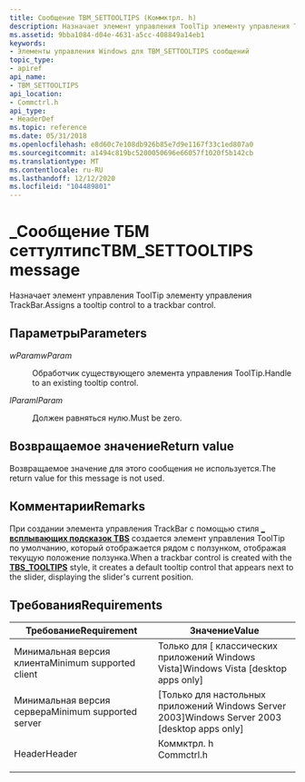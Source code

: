 ```yaml
---
title: Сообщение TBM_SETTOOLTIPS (Коммктрл. h)
description: Назначает элемент управления ToolTip элементу управления TrackBar.
ms.assetid: 9bba1084-d04e-4631-a5cc-408849a14eb1
keywords:
- Элементы управления Windows для TBM_SETTOOLTIPS сообщений
topic_type:
- apiref
api_name:
- TBM_SETTOOLTIPS
api_location:
- Commctrl.h
api_type:
- HeaderDef
ms.topic: reference
ms.date: 05/31/2018
ms.openlocfilehash: e8d60c7e108db926b85e7d9e1167f33c1ed807a0
ms.sourcegitcommit: a1494c819bc5200050696e66057f1020f5b142cb
ms.translationtype: MT
ms.contentlocale: ru-RU
ms.lasthandoff: 12/12/2020
ms.locfileid: "104489801"
---
```

# <a name="tbm_settooltips-message"></a><span data-ttu-id="f9072-104">\_Сообщение ТБМ сеттултипс</span><span class="sxs-lookup"><span data-stu-id="f9072-104">TBM\_SETTOOLTIPS message</span></span>

<span data-ttu-id="f9072-105">Назначает элемент управления ToolTip элементу управления TrackBar.</span><span class="sxs-lookup"><span data-stu-id="f9072-105">Assigns a tooltip control to a trackbar control.</span></span>

## <a name="parameters"></a><span data-ttu-id="f9072-106">Параметры</span><span class="sxs-lookup"><span data-stu-id="f9072-106">Parameters</span></span>

<dl> <dt>

<span data-ttu-id="f9072-107">*wParam*</span><span class="sxs-lookup"><span data-stu-id="f9072-107">*wParam*</span></span> 
</dt> <dd>

<span data-ttu-id="f9072-108">Обработчик существующего элемента управления ToolTip.</span><span class="sxs-lookup"><span data-stu-id="f9072-108">Handle to an existing tooltip control.</span></span>

</dd> <dt>

<span data-ttu-id="f9072-109">*lParam*</span><span class="sxs-lookup"><span data-stu-id="f9072-109">*lParam*</span></span> 
</dt> <dd><span data-ttu-id="f9072-110">Должен равняться нулю.</span><span class="sxs-lookup"><span data-stu-id="f9072-110">Must be zero.</span></span></dd> </dl>

## <a name="return-value"></a><span data-ttu-id="f9072-111">Возвращаемое значение</span><span class="sxs-lookup"><span data-stu-id="f9072-111">Return value</span></span>

<span data-ttu-id="f9072-112">Возвращаемое значение для этого сообщения не используется.</span><span class="sxs-lookup"><span data-stu-id="f9072-112">The return value for this message is not used.</span></span>

## <a name="remarks"></a><span data-ttu-id="f9072-113">Комментарии</span><span class="sxs-lookup"><span data-stu-id="f9072-113">Remarks</span></span>

<span data-ttu-id="f9072-114">При создании элемента управления TrackBar с помощью стиля [**\_ всплывающих подсказок TBS**](trackbar-control-styles.md) создается элемент управления ToolTip по умолчанию, который отображается рядом с ползунком, отображая текущую положение ползунка.</span><span class="sxs-lookup"><span data-stu-id="f9072-114">When a trackbar control is created with the [**TBS\_TOOLTIPS**](trackbar-control-styles.md) style, it creates a default tooltip control that appears next to the slider, displaying the slider's current position.</span></span>

## <a name="requirements"></a><span data-ttu-id="f9072-115">Требования</span><span class="sxs-lookup"><span data-stu-id="f9072-115">Requirements</span></span>



| <span data-ttu-id="f9072-116">Требование</span><span class="sxs-lookup"><span data-stu-id="f9072-116">Requirement</span></span> | <span data-ttu-id="f9072-117">Значение</span><span class="sxs-lookup"><span data-stu-id="f9072-117">Value</span></span> |
|-------------------------------------|---------------------------------------------------------------------------------------|
| <span data-ttu-id="f9072-118">Минимальная версия клиента</span><span class="sxs-lookup"><span data-stu-id="f9072-118">Minimum supported client</span></span><br/> | <span data-ttu-id="f9072-119">Только для \[ классических приложений Windows Vista\]</span><span class="sxs-lookup"><span data-stu-id="f9072-119">Windows Vista \[desktop apps only\]</span></span><br/>                                        |
| <span data-ttu-id="f9072-120">Минимальная версия сервера</span><span class="sxs-lookup"><span data-stu-id="f9072-120">Minimum supported server</span></span><br/> | <span data-ttu-id="f9072-121">\[Только для настольных приложений Windows Server 2003\]</span><span class="sxs-lookup"><span data-stu-id="f9072-121">Windows Server 2003 \[desktop apps only\]</span></span><br/>                                  |
| <span data-ttu-id="f9072-122">Header</span><span class="sxs-lookup"><span data-stu-id="f9072-122">Header</span></span><br/>                   | <dl> <span data-ttu-id="f9072-123"><dt>Коммктрл. h</dt></span><span class="sxs-lookup"><span data-stu-id="f9072-123"><dt>Commctrl.h</dt></span></span> </dl> |



 

 





